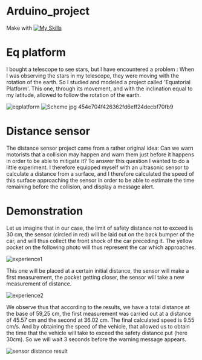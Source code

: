 # Arduino_project

Make with [![My Skills](https://skills.thijs.gg/icons?i=c,arduino)](https://skills.thijs.gg)

# Eq platform 

I bought a telescope to see stars, but I have encountered a problem : When I was observing the stars in my telescope, they were moving with the rotation of the earth. So I studied and modeled a project called 'Equatorial Platform'. This one, through its movement, and with the inclination equal to my latitude, allowed to follow the rotation of the earth.

![eqplatform](https://user-images.githubusercontent.com/73825898/171649408-0db79e62-6e50-4974-8f82-755c3d8e7a95.gif)
![Scheme jpg 454e704f426362fd6eff24decbf70fb9](https://user-images.githubusercontent.com/73825898/171650033-2c06a918-9030-4336-8ed8-06ef285b9087.jpg)

# Distance sensor

The distance sensor project came from a rather original idea: Can we warn motorists that a collision may happen and warn them just before it happens in order to be able to mitigate it?
To answer this question I wanted to do a little experiment. I therefore equipped myself with an ultrasonic sensor to calculate a distance from a surface, and I therefore calculated the speed of this surface approaching the sensor in order to be able to estimate the time remaining before the collision, and display a message alert.

# Demonstration

Let us imagine that in our case, the limit of safety distance not to exceed is 30 cm, the sensor (circled in red) will be laid out on the back bumper of the car, and will thus collect the front shock of the car preceding it. The yellow pocket on the following photo will thus represent the car which approaches. 

![experience1](https://user-images.githubusercontent.com/73825898/171686924-0244ff15-aea9-4cae-b2fd-98786e441aaf.png)

This one will be placed at a certain initial distance, the sensor will make a first measurement, the pocket getting closer, the sensor will take a new measurement of distance.

![experience2](https://user-images.githubusercontent.com/73825898/171686932-048191fd-bdb2-42e5-91f4-22b0b8c25d2c.png)

We observe thus that according to the results, we have a total distance at the base of 59,25 cm, the first measurement was carried out at a distance of 45.57 cm and the second at 36.02 cm. The final calculated speed is 9.55 cm/s. And by obtaining the speed of the vehicle, that allowed us to obtain the time that the vehicle will take to exceed the safety distance put (here 30cm). So we will wait 3 seconds before the warning message appears.

![sensor distance result](https://user-images.githubusercontent.com/73825898/171687028-6888728b-8624-4e28-9922-cfdfc2a8168d.png)

